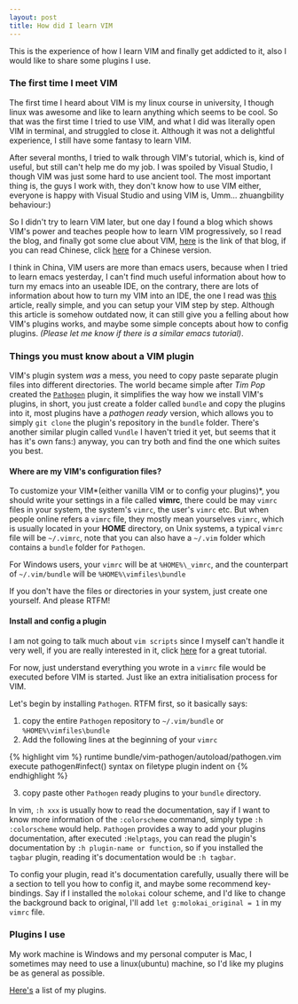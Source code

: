 ```yaml
---
layout: post
title: How did I learn VIM
---
```


<div class="message">
    This is the experience of how I learn VIM and finally get addicted to it, also I would like to share some plugins I use.
</div>

### The first time I meet VIM
The first time I heard about VIM is my linux course in university, I though linux was awesome and like to learn anything which seems to be cool. So that was the first time I tried to use VIM, and what I did was literally open VIM in terminal, and struggled to close it. Although it was not a delightful experience, I still have some fantasy to learn VIM.

After several months, I tried to walk through VIM's tutorial, which is, kind of useful, but still can't help me do my job. I was spoiled by Visual Studio, I though VIM was just some hard to use ancient tool. The most important thing is, the guys I work with, they don't know how to use VIM either, everyone is happy with Visual Studio and using VIM is, Umm... zhuangbility behaviour:)

So I didn't try to learn VIM later, but one day I found a blog which shows VIM's power and teaches people how to learn VIM progressively, so I read the blog, and finally got some clue about VIM, [here](http://yannesposito.com/Scratch/en/blog/Learn-Vim-Progressively/) is the link of that blog, if you can read Chinese, click [here](http://coolshell.cn/articles/5426.html) for a Chinese version.

I think in China, VIM users are more than emacs users, because when I tried to learn emacs yesterday, I can't find much useful information about how to turn my emacs into an useable IDE, on the contrary, there are lots of information about how to turn my VIM into an IDE, the one I read was [this](http://blog.csdn.net/fbfsber008/article/details/7055842) article, really simple, and you can setup your VIM step by step. Although this article is somehow outdated now, it can still give you a felling about how VIM's plugins works, and maybe some simple concepts about how to config plugins. *(Please let me know if there is a similar emacs tutorial)*.

### Things you must know about a VIM plugin
VIM's plugin system *was* a mess, you need to copy paste separate plugin files into different directories. The world became simple after *Tim Pop* created the [`Pathogen`](https://github.com/tpope/vim-pathogen) plugin, it simplifies the way how we install VIM's plugins, in short, you just create a folder called `bundle` and copy the plugins into it, most plugins have a *pathogen ready* version, which allows you to simply `git clone` the plugin's repository in the `bundle` folder. There's another similar plugin called `Vundle` I haven't tried it yet, but seems that it has it's own fans:) anyway, you can try both and find the one which suites you best.

#### Where are my VIM's configuration files?
To customize your VIM*(either vanilla VIM or to config your plugins)*, you should write your settings in a file called **vimrc**, there could be may `vimrc` files in your system, the system's `vimrc`, the user's `vimrc` etc. But when people online refers a `vimrc` file, they mostly mean yourselves `vimrc`, which is usually located in your **HOME** directory, on Unix systems, a typical `vimrc` file will be `~/.vimrc`, note that you can also have a `~/.vim` folder which contains a `bundle` folder for `Pathogen`.

For Windows users, your `vimrc` will be at `%HOME%\_vimrc`, and the counterpart of `~/.vim/bundle` will be `%HOME%\vimfiles\bundle`

<div class="message">
    If you don't have the files or directories in your system, just create one yourself. And please RTFM!
</div>

#### Install and config a plugin
I am not going to talk much about `vim scripts` since I myself can't handle it very well, if you are really interested in it, click [here](http://learnvimscriptthehardway.stevelosh.com/) for a great tutorial.

For now, just understand everything you wrote in a `vimrc` file would be executed before VIM is started. Just like an extra initialisation process for VIM.

Let's begin by installing `Pathogen`. RTFM first, so it basically says:

1. copy the entire `Pathogen` repository to `~/.vim/bundle` or `%HOME%\vimfiles\bundle`
2. Add the following lines at the beginning of your `vimrc`

{% highlight vim %}
runtime bundle/vim-pathogen/autoload/pathogen.vim
execute pathogen#infect()
syntax on
filetype plugin indent on
{% endhighlight %}

3. copy paste other `Pathogen` ready plugins to your `bundle` directory.

In vim, `:h xxx` is usually how to read the documentation, say if I want to know more information of the `:colorscheme` command, simply type `:h :colorscheme` would help. `Pathogen` provides a way to add your plugins documentation, after executed `:Helptags`, you can read the plugin's documentation by `:h plugin-name or function`, so if you installed the `tagbar` plugin, reading it's documentation would be `:h tagbar`.

To config your plugin, read it's documentation carefully, usually there will be a section to tell you how to config it, and maybe some recommend key-bindings. Say if I installed the `molokai` colour scheme, and I'd like to change the background back to original, I'll add `let g:molokai_original = 1` in my `vimrc` file.


### Plugins I use
<div class="message">
    My work machine is Windows and my personal computer is Mac, I sometimes may need to use a linux(ubuntu) machine, so I'd like my plugins be as general as possible.
</div>

[Here's](https://github.com/ShengYun/dbsvim/tree/master/bundle) a list of my plugins.
